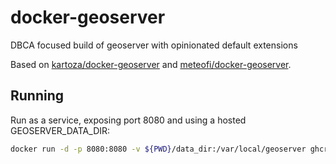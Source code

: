 # docker-geoserver

DBCA focused build of geoserver with opinionated default extensions

Based on [kartoza/docker-geoserver](https://github.com/kartoza/docker-geoserver)
and [meteofi/docker-geoserver](https://github.com/meteofi/docker-geoserver).

## Running

Run as a service, exposing port 8080 and using a hosted GEOSERVER_DATA_DIR:

```bash
docker run -d -p 8080:8080 -v ${PWD}/data_dir:/var/local/geoserver ghcr.io/dbca-wa/geoserver
```
